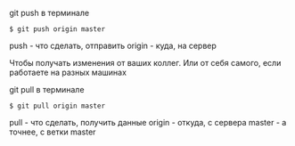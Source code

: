 git push в терминале

    $ git push origin master
push - что сделать, отправить
origin - куда, на сервер

Чтобы получать изменения от ваших коллег. Или от себя самого, если работаете на разных машинах

git pull в терминале

    $ git pull origin master
pull - что сделать, получить данные
origin - откуда, с сервера
master - а точнее, с ветки master
